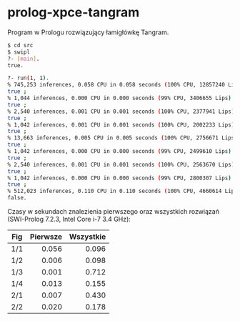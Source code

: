 # prolog-xpce-tangram
Program w Prologu rozwiązujący łamigłówkę Tangram.


```bash
$ cd src
$ swipl
?- [main].
true.

?- run(1, 1).
% 745,253 inferences, 0.058 CPU in 0.058 seconds (100% CPU, 12857240 Lips)
true ;
% 1,044 inferences, 0.000 CPU in 0.000 seconds (99% CPU, 3406655 Lips)
true ;
% 2,540 inferences, 0.001 CPU in 0.001 seconds (100% CPU, 2377941 Lips)
true ;
% 1,042 inferences, 0.001 CPU in 0.001 seconds (100% CPU, 2002233 Lips)
true ;
% 13,663 inferences, 0.005 CPU in 0.005 seconds (100% CPU, 2756671 Lips)
true ;
% 1,042 inferences, 0.000 CPU in 0.000 seconds (99% CPU, 2499610 Lips)
true ;
% 2,540 inferences, 0.001 CPU in 0.001 seconds (100% CPU, 2563670 Lips)
true ;
% 1,042 inferences, 0.000 CPU in 0.000 seconds (99% CPU, 2800307 Lips)
true ;
% 512,023 inferences, 0.110 CPU in 0.110 seconds (100% CPU, 4660614 Lips)
false.

```

Czasy w sekundach znalezienia pierwszego oraz wszystkich rozwiązań (SWI-Prolog 7.2.3, Intel Core i-7 3.4 GHz):

|Fig   |Pierwsze |Wszystkie|
|:----:|--------:|--------:|
|1/1|0.056|0.096|
|1/2|0.006|0.098|
|1/3|0.001|0.712|
|1/4|0.013|0.155|
|2/1|0.007|0.430|
|2/2|0.020|0.178|
